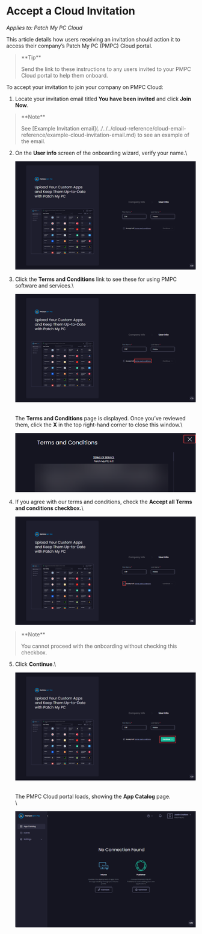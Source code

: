 # Accept a Cloud Invitation

_Applies to: Patch My PC Cloud_

This article details how users receiving an invitation should action it to access their company’s Patch My PC (PMPC) Cloud portal.

> \*\*Tip\*\*
>
> Send the link to these instructions to any users invited to your PMPC Cloud portal to help them onboard.

To accept your invitation to join your company on PMPC Cloud:

1. Locate your invitation email titled **You have been invited** and click **Join Now**.

> \*\*Note\*\*
>
> See \[Example Invitation email]\(../../../cloud-reference/cloud-email-reference/example-cloud-invitation-email.md) to see an example of the email.

2.  On the **User info** screen of the onboarding wizard, verify your name.\\

    ![Verify their name on the "User info" screen](/_images/image-(1383).png)
3.  Click the **Terms and Conditions** link to see these for using PMPC software and services.\\

    ![Click "Terms and Conditions" to view the T\&Cs for you using PMPC software and services](/_images/image-(1384).png)

    \
    The **Terms and Conditions** page is displayed. Once you’ve reviewed them, click the **X** in the top right-hand corner to close this window.\\

    !["Terms and Conditions" for you using PMPC software and services](/_images/image-(1385).png)
4.  If you agree with our terms and conditions, check the **Accept all Terms and conditions checkbox.**\\

    ![Click to check the "Accept Terms and Conditions" checkbox](/_images/image-(1386).png)

> \*\*Note\*\*
>
> You cannot proceed with the onboarding without checking this checkbox.

5.  Click **Continue**.\\

    ![Clicking "Continue" on the User Info page](/_images/image-(1388).png)

    \
    The PMPC Cloud portal loads, showing the **App Catalog** page.\
    \\

    ![App Catalog page of the PMPC Portal page](/_images/image-(636).png)